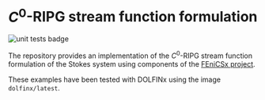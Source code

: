 # $C^0$-RIPG stream function formulation

![unit tests badge](https://github.com/nate-sime/C0-RIPG-streamfunction/actions/workflows/run_tests.yml/badge.svg)

The repository provides an implementation of the $C^0$-RIPG stream function
formulation of the Stokes system using components of the
[FEniCSx project](https://fenicsproject.org/).

These examples have been tested with DOLFINx using the image
`dolfinx/latest`.